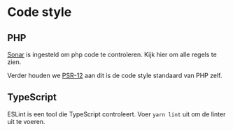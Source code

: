 # Code style

## PHP

[Sonar](https://sonarcloud.io/dashboard?id=csrdelft_csrdelft.nl) is ingesteld om php code te controleren. Kijk hier om alle regels te zien.

Verder houden we [PSR-12](https://www.php-fig.org/psr/psr-12/) aan dit is de code style standaard van PHP zelf.

## TypeScript

ESLint is een tool die TypeScript controleert. Voer `yarn lint` uit om de linter uit te voeren.


